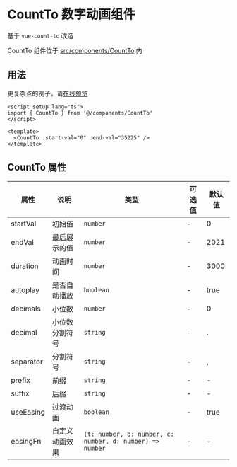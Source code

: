 # CountTo 数字动画组件

基于 `vue-count-to` 改造

CountTo 组件位于 [src/components/CountTo](https://github.com/syh-micro-build/mb-admin/tree/main/src/components/CountTo) 内

## 用法

更复杂点的例子，请[在线预览](https://admin.mbuild.top/components/count-to)

```vue
<script setup lang="ts">
import { CountTo } from '@/components/CountTo'
</script>

<template>
  <CountTo :start-val="0" :end-val="35225" />
</template>

```

## CountTo 属性

| 属性 | 说明 | 类型 | 可选值 | 默认值 |
| ---- | ---- | ---- | ---- | ---- |
| startVal | 初始值 | `number` | - | 0 |
| endVal | 最后展示的值 | `number` | - | 2021 |
| duration | 动画时间 | `number` | - | 3000 |
| autoplay | 是否自动播放 | `boolean` | - | true |
| decimals | 小位数 | `number` | - | 0 |
| decimal | 小位数分割符号 | `string` | - | . |
| separator | 分割符号 | `string` | - | , |
| prefix | 前缀 | `string` | - | - |
| suffix | 后缀 | `string` | - | - |
| useEasing | 过渡动画 | `boolean` | - | true |
| easingFn | 自定义动画效果 | `(t: number, b: number, c: number, d: number) => number` | - | - |
